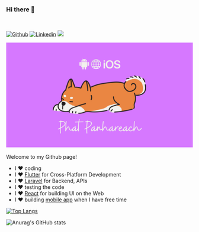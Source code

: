 ### Hi there 👋 


<br>

[![Github](https://img.shields.io/badge/-Github-000?style=flat&logo=Github&logoColor=white)](https://github.com/Re4ch-Jay)
[![Linkedin](https://img.shields.io/badge/-LinkedIn-blue?style=flat&logo=Linkedin&logoColor=white)](https://www.linkedin.com/in/panhareach-phat-0a5897249/)
<a href="https://github.com/Re4ch-Jay/">
   <img src="https://komarev.com/ghpvc/?username=Re4ch-Jay">
</a>
<br>

<img src="images/wallpaper.png"/>

Welcome to my Github page! 

- I ❤️ coding
- I ❤️ <a href="https://flutter.dev/">Flutter</a> for Cross-Platform Development
- I ❤️ <a href="https://laravel.com/">Laravel</a> for Backend, APIs
- I ❤️ testing the code
- I ❤️ <a href="https://react.dev/">React</a> for building UI on the Web
- I ❤️ building <a href="https://github.com/Re4ch-Jay/Open-Source-Flutter-Projects">mobile app</a> when I have free time

<div style="align: right">

[![Top Langs](https://github-readme-stats.vercel.app/api/top-langs/?username=Re4ch-Jay&layout=compact&theme=transparent&langs_count=10)](https://github.com/anuraghazra/github-readme-stats)

</div>

<div style="align: right">

![Anurag's GitHub stats](https://github-readme-stats.vercel.app/api?username=Re4ch-Jay&show_icons=true&theme=transparent)

</div>
<!---
Re4ch-Jay/Re4ch-Jay is a ✨ special ✨ repository because its `README.md` (this file) appears on your GitHub profile.
You can click the Preview link to take a look at your changes.
--->
